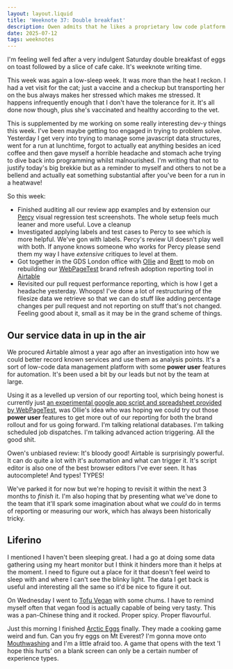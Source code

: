 ```yaml
---
layout: layout.liquid
title: 'Weeknote 37: Double breakfast'
description: Owen admits that he likes a proprietary low code platform
date: 2025-07-12
tags: weeknotes
---
```


I'm feeling well fed after a very indulgent Saturday double breakfast of eggs on toast followed by a slice of cafe cake. It's weeknote writing time.

This week was again a low-sleep week. It was more than the heat I reckon. I had a vet visit for the cat; just a vaccine and a checkup but transporting her on the bus always makes her stressed which makes me stressed. It happens infrequently enough that I don't have the tolerance for it. It's all done now though, plus she's vaccinated and healthy according to the vet.

This is supplemented by me working on some really interesting dev-y things this week. I've been maybe getting too engaged in trying to problem solve. Yesterday I get very into trying to manage some javascript data structures, went for a run at lunchtime, forgot to actually eat anything besides an iced coffee and then gave myself a horrible headache and stomach ache trying to dive back into programming whilst malnourished. I'm writing that not to justify today's big brekkie but as a reminder to myself and others to not be a bellend and actually eat something substantial after you've been for a run in a heatwave!

So this week:

- Finished auditing all our review app examples and by extension our [Percy](https://percy.io/) visual regression test screenshots. The whole setup feels much leaner and more useful. Love a cleanup
- Investigated applying labels and test cases to Percy to see which is more helpful. We've gon with labels. Percy's review UI doesn't play well with both. If anyone knows someone who works for Percy please send them my way I have _extensive_ critiques to level at them.
- Got together in the GDS London office with [Ollie](https://obyford.com/) and [Brett](https://github.com/domoscargin) to mob on rebuilding our [WebPageTest](https://www.webpagetest.org/) brand refresh adoption reporting tool in [Airtable](https://airtable.com/)
- Revisited our pull request performance reporting, which is how I get a headache yesterday. Whoops! I've done a lot of restructuring of the filesize data we retrieve so that we can do stuff like adding percentage changes per pull request and not reporting on stuff that's not changed. Feeling good about it, small as it may be in the grand scheme of things.

## Our service data in up in the air

We procured Airtable almost a year ago after an investigation into how we could better record known services and use them as analysis points. It's a sort of low-code data management platform with some **power user** features for automation. It's been used a bit by our leads but not by the team at large.

Using it as a levelled up version of our reporting tool, which being honest is currently just [an experimental google app script and spreadsheet provided by WebPageTest](https://github.com/catchpoint/webpagetest.bulk-tester/), was Ollie's idea who was hoping we could try out those **power user** features to get more out of our reporting for both the brand rollout and for us going forward. I'm talking relational databases. I'm talking scheduled job dispatches. I'm talking advanced action triggering. All the good shit.

Owen's unbiased review: It's bloody good! Airtable is surprisingly powerful. It can do quite a lot with it's automation and what can trigger it. It's script editor is also one of the best browser editors I've ever seen. It has autocomplete! And types! TYPES!

We've parked it for now but we're hoping to revisit it within the next 3 months to _finish_ it. I'm also hoping that by presenting what we've done to the team that it'll spark some imagination about what we _could_ do in terms of reporting or measuring our work, which has always been historically tricky.

## Liferino

I mentioned I haven't been sleeping great. I had a go at doing some data gathering using my heart monitor but I think it hinders more than it helps at the moment. I need to figure out a place for it that doesn't feel weird to sleep with and where I can't see the blinky light. The data I get back is useful and interesting all the same so it'd be nice to figure it out.

On Wednesday I went to [Tofu Vegan](https://tofuvegan.com) with some chums. I have to remind myself often that vegan food is actually capable of being very tasty. This was a pan-Chinese thing and it rocked. Proper spicy. Proper flavourful.

Just this morning I finished [Arctic Eggs](https://store.steampowered.com/app/2763670/Arctic_Eggs/) finally. They made a cooking game weird and fun. Can you fry eggs on Mt Everest? I'm gonna move onto [Mouthwashing](https://store.steampowered.com/app/2475490/Mouthwashing/) and I'm a little afraid too. A game that opens with the text 'I hope this hurts' on a blank screen can only be a certain number of experience types.
